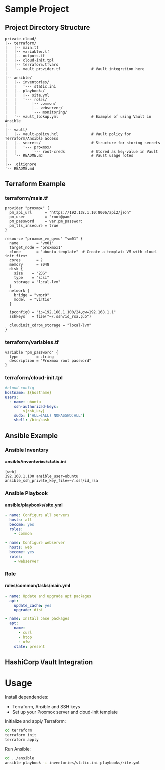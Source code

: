 # Sample Project

## Project Directory Structure

```
private-cloud/
|-- terraform/
|   |-- main.tf
|   |-- variables.tf
|   |-- outputs.tf
|   |-- cloud-init.tpl
|   |-- terraform.tfvars
|   '-- vault_provider.tf              # Vault integration here
|
|-- ansible/
|   |-- inventories/
|   |   '--- static.ini
|   |-- playbooks/
|   |   |-- site.yml
|   |   '--- roles/
|   |       |-- common/
|   |       |-- webserver/
|   |       '--- monitoring/
|   '-- vault_lookup.yml               # Example of using Vault in Ansible
|
|-- vault/
|   |-- vault-policy.hcl               # Vault policy for Terraform/Ansible access
|   |-- secrets/                       # Structure for storing secrets
|   |   '--- proxmox/
|   |       '--- root-creds            # Stored as key-value in Vault
|   '-- README.md                      # Vault usage notes
|
|-- .gitignore
'-- README.md
```

## Terraform Example

### terraform/main.tf

```
provider "proxmox" {
  pm_api_url      = "https://192.168.1.10:8006/api2/json"
  pm_user         = "root@pam"
  pm_password     = var.pm_password
  pm_tls_insecure = true
}

resource "proxmox_vm_qemu" "vm01" {
  name        = "vm01"
  target_node = "proxmox1"
  clone       = "ubuntu-template"  # Create a template VM with cloud-init first
  cores       = 2
  memory      = 2048
  disk {
    size    = "20G"
    type    = "scsi"
    storage = "local-lvm"
  }
  network {
    bridge = "vmbr0"
    model  = "virtio"
  }

  ipconfig0 = "ip=192.168.1.100/24,gw=192.168.1.1"
  sshkeys   = file("~/.ssh/id_rsa.pub")

  cloudinit_cdrom_storage = "local-lvm"
}
```
### terraform/variables.tf

```
variable "pm_password" {
  type        = string
  description = "Proxmox root password"
}
```

### terraform/cloud-init.tpl

```yaml
#cloud-config
hostname: ${hostname}
users:
  - name: ubuntu
    ssh-authorized-keys:
      - ${ssh_key}
    sudo: ['ALL=(ALL) NOPASSWD:ALL']
    shell: /bin/bash
```

## Ansible Example

### Ansible Inventory

#### ansible/inventories/static.ini

```
[web]
192.168.1.100 ansible_user=ubuntu ansible_ssh_private_key_file=~/.ssh/id_rsa
```

### Ansible Playbook

#### ansible/playbooks/site.yml

```yaml
- name: Configure all servers
  hosts: all
  become: yes
  roles:
    - common

- name: Configure webserver
  hosts: web
  become: yes
  roles:
    - webserver
```
### Role

#### roles/common/tasks/main.yml

```yaml
- name: Update and upgrade apt packages
  apt:
    update_cache: yes
    upgrade: dist

- name: Install base packages
  apt:
    name:
      - curl
      - htop
      - ufw
    state: present
```

## HashiCorp Vault Integration



# Usage

Install dependencies:
- Terraform, Ansible and SSH keys
- Set up your Proxmox server and cloud-init template

Initialize and apply Terraform:
```bash
cd terraform
terraform init
terraform apply
```
Run Ansible:
```bash
cd ../ansible
ansible-playbook -i inventories/static.ini playbooks/site.yml
```